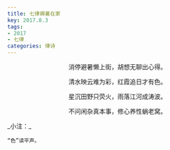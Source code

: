 ```yaml
---
title: 七律褥暑在家
key: 2017.8.3
tags: 
- 2017
- 七律
categories: 律诗
---
```


<p align="center">消停避暑懒上街，胡想无聊出心得。
</p>
<p align="center">清水映云难为彩，红霞追日才有色。
</p>
<p align="center">星沉田野只荧火，雨落江河成涛波。
</p>
<p align="center">不问闲杂真本事，修心养性蜗老窝。
</p>
_小注：_

```
“色”读平声。
```